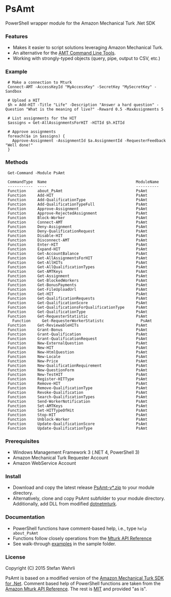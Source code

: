 # PsAmt

PowerShell wrapper module for the Amazon Mechanical Turk .Net SDK

### Features

- Makes it easier to script solutions leveraging Amazon Mechanical Turk.
- An alternative for the [AMT Command Line Tools](https://requester.mturk.com/developer/tools/clt).
- Working with strongly-typed objects (query, pipe, output to CSV, etc.)

### Example

     # Make a connection to Mturk
     Connect-AMT -AccessKeyId "MyAccessKey" -SecretKey "MySecretKey" -Sandbox

	 # Upload a HIT
	 $h = Add-HIT -Title "Life" -Description "Answer a hard question" -Question "What is the meaning of live?" -Reward 0.5 -MaxAssignments 5

	 # List assignments for the HIT
	 $assigns = Get-AllAssignmentsForHIT -HITId $h.HITId

	 # Approve assignments
	 foreach($a in $assigns) {
	   Approve-Assignment -AssignmentId $a.AssignmentId -RequesterFeedback "Well done!"
	 }

### Methods

     Get-Command -Module PsAmt

     CommandType  Name                                       ModuleName
     -----------  ----                                       ----------
     Function     about_PsAmt                                PsAmt
     Function     Add-HIT                                    PsAmt
     Function     Add-QualificationType                      PsAmt
     Function     Add-QualificationTypeFull                  PsAmt
     Function     Approve-Assignment                         PsAmt
     Function     Approve-RejectedAssignment                 PsAmt
     Function     Block-Worker                               PsAmt
     Function     Connect-AMT                                PsAmt
     Function     Deny-Assignment                            PsAmt
     Function     Deny-QualificationRequest                  PsAmt
     Function     Disable-HIT                                PsAmt
     Function     Disconnect-AMT                             PsAmt
     Function     Enter-HIT                                  PsAmt
     Function     Expand-HIT                                 PsAmt
     Function     Get-AccountBalance                         PsAmt
     Function     Get-AllAssignmentsForHIT                   PsAmt
     Function     Get-AllHITs                                PsAmt
     Function     Get-AllQualificationTypes                  PsAmt
     Function     Get-AMTKeys                                PsAmt
     Function     Get-Assignment                             PsAmt
     Function     Get-BlockedWorkers                         PsAmt
     Function     Get-BonusPayments                          PsAmt
     Function     Get-FileUploadUrl                          PsAmt
     Function     Get-HIT                                    PsAmt
     Function     Get-QualificationRequests                  PsAmt
     Function     Get-QualificationScore                     PsAmt
     Function     Get-QualificationsForQualificationType     PsAmt
     Function     Get-QualificationType                      PsAmt
     Function     Get-RequesterStatistic                     PsAmt
	   Function     Get-RequesterWorkerStatistc                PsAmt
     Function     Get-ReviewableHITs                         PsAmt
     Function     Grant-Bonus                                PsAmt
     Function     Grant-Qualification                        PsAmt
     Function     Grant-QualificationRequest                 PsAmt
     Function     New-ExternalQuestion                       PsAmt
     Function     New-HIT                                    PsAmt
     Function     New-HtmlQuestion                           PsAmt
     Function     New-Locale                                 PsAmt
     Function     New-Price                                  PsAmt
     Function     New-QualificationRequirement               PsAmt
     Function     New-QuestionForm                           PsAmt
     Function     New-TestHIT                                PsAmt
     Function     Register-HITType                           PsAmt
     Function     Remove-HIT                                 PsAmt
     Function     Remove-QualificationType                   PsAmt
     Function     Revoke-Qualification                       PsAmt
     Function     Search-QualificationTypes                  PsAmt
     Function     Send-WorkerNotification                    PsAmt
     Function     Set-AMTKeys                                PsAmt
     Function     Set-HITTypeOfHit                           PsAmt
     Function     Stop-HIT                                   PsAmt
     Function     Unblock-Worker                             PsAmt
     Function     Update-QualificationScore                  PsAmt
     Function     Update-QualificationType                   PsAmt

### Prerequisites

- Windows Management Framework 3 (.NET 4, PowerShell 3)
- Amazon Mechanical Turk Requester Account
- Amazon WebService Account

### Install

- Download and copy the latest release [PsAmt-v*.zip](https://github.com/descil/psamt/releases) to your module directory.
- Alternatively, clone and copy PsAmt subfolder to your module directory. Additionally, add DLL from modified [dotnetmturk](https://github.com/descil/dotnetmturk/releases).

### Documentation

- PowerShell functions have comment-based help, i.e., type `help about_PsAmt`
- Functions follow closely operations from the [Mturk API Reference](http://docs.aws.amazon.com/AWSMechTurk/latest/AWSMturkAPI/Welcome.html)
- See walk-through [examples](https://github.com/DeSciL/PsAmt/blob/master/PsAmt/samples/ApiSamples.ps1) in the sample folder.

### License

Copyright (C) 2015 Stefan Wehrli

PsAmt is based on a modified version of the [Amazon Mechanical Turk SDK for .Net](http://mturkdotnet.codeplex.com/). 
Comment based help of PowerShell functions are taken from the [Amazon Mturk API Reference](http://docs.aws.amazon.com/AWSMechTurk/latest/AWSMturkAPI/Welcome.html).
The rest is [MIT](https://github.com/DeSciL/PsAmt/blob/master/LICENSE) and provided "as is".